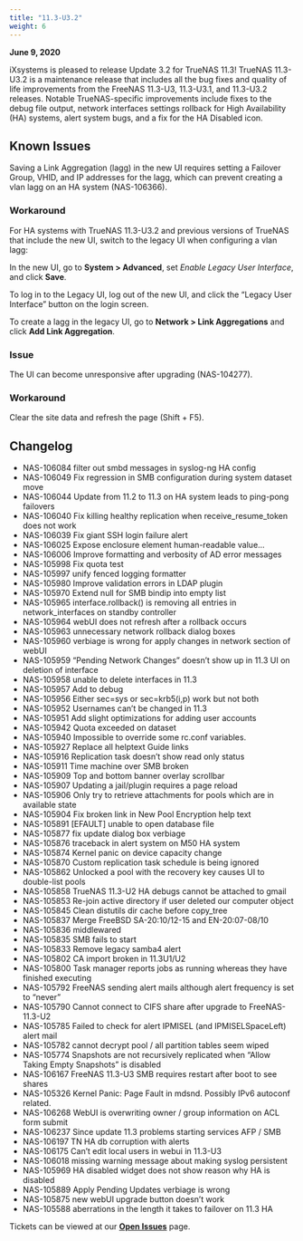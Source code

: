 ```yaml
---
title: "11.3-U3.2"
weight: 6
---
```


**June 9, 2020**

iXsystems is pleased to release Update 3.2 for TrueNAS 11.3! TrueNAS 11.3-U3.2 is a maintenance release that includes all the bug fixes and quality of life improvements from the FreeNAS 11.3-U3, 11.3-U3.1, and 11.3-U3.2 releases. Notable TrueNAS-specific improvements include fixes to the debug file output, network interfaces settings rollback for High Availability (HA) systems, alert system bugs, and a fix for the HA Disabled icon.

## Known Issues

Saving a Link Aggregation (lagg) in the new UI requires setting a Failover Group, VHID, and IP addresses for the lagg, which can prevent creating a vlan lagg on an HA system (NAS-106366).

### Workaround

For HA systems with TrueNAS 11.3-U3.2 and previous versions of TrueNAS that include the new UI, switch to the legacy UI when configuring a vlan lagg:

In the new UI, go to **System > Advanced**, set *Enable Legacy User Interface*, and click **Save**.

To log in to the Legacy UI, log out of the new UI, and click the “Legacy User Interface” button on the login screen.

To create a lagg in the legacy UI, go to **Network > Link Aggregations** and click **Add Link Aggregation**.

### Issue

The UI can become unresponsive after upgrading (NAS-104277).

### Workaround

Clear the site data and refresh the page (Shift + F5).

## Changelog

+ NAS-106084 filter out smbd messages in syslog-ng HA config
+ NAS-106049 Fix regression in SMB configuration during system dataset move
+ NAS-106044 Update from 11.2 to 11.3 on HA system leads to ping-pong failovers
+ NAS-106040 Fix killing healthy replication when receive_resume_token does not work
+ NAS-106039 Fix giant SSH login failure alert
+ NAS-106025 Expose enclosure element human-readable value…
+ NAS-106006 Improve formatting and verbosity of AD error messages
+ NAS-105998 Fix quota test
+ NAS-105997 unify fenced logging formatter
+ NAS-105980 Improve validation errors in LDAP plugin
+ NAS-105970 Extend null for SMB bindip into empty list
+ NAS-105965 interface.rollback() is removing all entries in network_interfaces on standby controller
+ NAS-105964 webUI does not refresh after a rollback occurs
+ NAS-105963 unnecessary network rollback dialog boxes
+ NAS-105960 verbiage is wrong for apply changes in network section of webUI
+ NAS-105959 “Pending Network Changes” doesn’t show up in 11.3 UI on deletion of interface
+ NAS-105958 unable to delete interfaces in 11.3
+ NAS-105957 Add to debug
+ NAS-105956 Either sec=sys or sec=krb5(i,p) work but not both
+ NAS-105952 Usernames can’t be changed in 11.3
+ NAS-105951 Add slight optimizations for adding user accounts
+ NAS-105942 Quota exceeded on dataset
+ NAS-105940 Impossible to override some rc.conf variables.
+ NAS-105927 Replace all helptext Guide links
+ NAS-105916 Replication task doesn’t show read only status
+ NAS-105911 Time machine over SMB broken
+ NAS-105909 Top and bottom banner overlay scrollbar
+ NAS-105907 Updating a jail/plugin requires a page reload
+ NAS-105906 Only try to retrieve attachments for pools which are in available state
+ NAS-105904 Fix broken link in New Pool Encryption help text
+ NAS-105891 [EFAULT] unable to open database file
+ NAS-105877 fix update dialog box verbiage
+ NAS-105876 traceback in alert system on M50 HA system
+ NAS-105874 Kernel panic on device capacity change
+ NAS-105870 Custom replication task schedule is being ignored
+ NAS-105862 Unlocked a pool with the recovery key causes UI to double-list pools
+ NAS-105858 TrueNAS 11.3-U2 HA debugs cannot be attached to gmail
+ NAS-105853 Re-join active directory if user deleted our computer object
+ NAS-105845 Clean distutils dir cache before copy_tree
+ NAS-105837 Merge FreeBSD SA-20:10/12-15 and EN-20:07-08/10
+ NAS-105836 middlewared
+ NAS-105835 SMB fails to start
+ NAS-105833 Remove legacy samba4 alert
+ NAS-105802 CA import broken in 11.3U1/U2
+ NAS-105800 Task manager reports jobs as running whereas they have finished executing
+ NAS-105792 FreeNAS sending alert mails although alert frequency is set to “never”
+ NAS-105790 Cannot connect to CIFS share after upgrade to FreeNAS-11.3-U2
+ NAS-105785 Failed to check for alert IPMISEL (and IPMISELSpaceLeft) alert mail
+ NAS-105782 cannot decrypt pool / all partition tables seem wiped
+ NAS-105774 Snapshots are not recursively replicated when “Allow Taking Empty Snapshots” is disabled
+ NAS-106167 FreeNAS 11.3-U3 SMB requires restart after boot to see shares
+ NAS-105326 Kernel Panic: Page Fault in mdsnd. Possibly IPv6 autoconf related.
+ NAS-106268 WebUI is overwriting owner / group information on ACL form submit
+ NAS-106237 Since update 11.3 problems starting services AFP / SMB
+ NAS-106197 TN HA db corruption with alerts
+ NAS-106175 Can’t edit local users in webui in 11.3-U3
+ NAS-106018 missing warning message about making syslog persistent
+ NAS-105969 HA disabled widget does not show reason why HA is disabled
+ NAS-105889 Apply Pending Updates verbiage is wrong
+ NAS-105875 new webUI upgrade button doesn’t work
+ NAS-105588 aberrations in the length it takes to failover on 11.3 HA

Tickets can be viewed at our [**Open Issues**](https://jira.ixsystems.com/projects/NAS/issues/) page.
